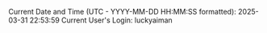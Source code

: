 Current Date and Time (UTC - YYYY-MM-DD HH:MM:SS formatted): 2025-03-31 22:53:59
Current User's Login: luckyaiman
